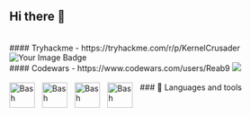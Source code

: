 ## Hi there 👋
<br />
#### Tryhackme - https://tryhackme.com/r/p/KernelCrusader
<img src="https://tryhackme-badges.s3.amazonaws.com/KernelCrusader.png" alt="Your Image Badge" />
<br />
#### Codewars - https://www.codewars.com/users/Reab9
<img src="https://www.codewars.com/users/Reab9/badges/large" />

<br />
<br />
### 🧰 Languages and tools
<img align="left" alt="Bash" width="45px" style="padding-right:10px;" src="https://www.svgrepo.com/show/353478/bash-icon.svg" />
<img align="left" alt="Bash" width="45px" style="padding-right:10px;" src="https://www.svgrepo.com/show/452091/python.svg" />
<img align="left" alt="Bash" width="45px" style="padding-right:10px;" src="https://upload.vectorlogo.zone/logos/linux/images/23617771-2b68-44e4-9860-2fecfd8167dd.svg" />
<img align="left" alt="Bash" width="45px" style="padding-right:10px;" src="https://upload.wikimedia.org/wikipedia/commons/2/2b/Kali-dragon-icon.svg" />
<br />
